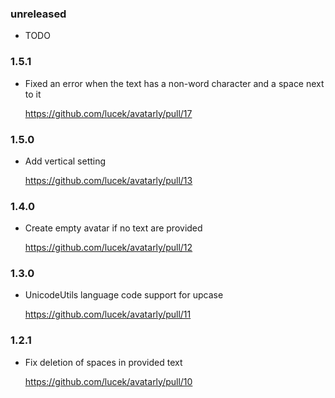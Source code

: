 ### unreleased

* TODO

### 1.5.1

* Fixed an error when the text has a non-word character and a space next to it

    https://github.com/lucek/avatarly/pull/17

### 1.5.0

* Add vertical setting

    https://github.com/lucek/avatarly/pull/13

### 1.4.0

* Create empty avatar if no text are provided

    https://github.com/lucek/avatarly/pull/12

### 1.3.0

* UnicodeUtils language code support for upcase

    https://github.com/lucek/avatarly/pull/11

### 1.2.1

* Fix deletion of spaces in provided text

    https://github.com/lucek/avatarly/pull/10
